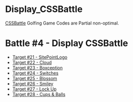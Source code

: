# Display_CSSBattle

[CSSBattle](https://cssbattle.dev/) Golfing Game Codes are
Partial non-optimal.

# Battle #4 - Display CSSBattle
+ [Target #21 - SitePointLogo](./21.SitePointLogo.md)
+ [Target #22 - Cloud](./22.Cloud.md)
+ [Target #23 - Boxception](./23.Boxception.md)
+ [Target #24 - Switches](./24.Switches.md)
+ [Target #25 - Blossom](./25.Blossom.md)
+ [Target #26 - Smiley](./26.Smiley.md)
+ [Target #27 - Lock Up](./27.Lock_Up.md)
+ [Target #28 - Cups & Balls](./28.Cups_&_Balls.md)
